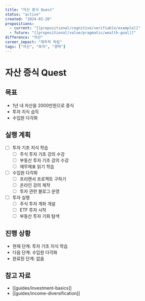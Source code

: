 ```yaml
---
title: "자산 증식 Quest"
status: "active"
created: "2024-03-20"
propositions:
  - current: "[[propositional/cognitive/verifiable/example]]"
  - future: "[[propositional/value/pragmatic/wealth-goal]]"
difference: "자산"
career_impact: "재무적 독립"
tags: ["자산", "투자", "경력"]
---
```


# 자산 증식 Quest

## 목표
- 1년 내 자산을 2000만원으로 증식
- 투자 지식 습득
- 수입원 다각화

## 실행 계획
- [ ] 투자 기초 지식 학습
  - [ ] 주식 투자 기초 강의 수강
  - [ ] 부동산 투자 기초 강의 수강
  - [ ] 재무제표 읽기 학습

- [ ] 수입원 다각화
  - [ ] 프리랜서 프로젝트 구하기
  - [ ] 온라인 강의 제작
  - [ ] 투자 관련 블로그 운영

- [ ] 투자 실행
  - [ ] 주식 투자 계좌 개설
  - [ ] ETF 투자 시작
  - [ ] 부동산 투자 기회 탐색

## 진행 상황
- 현재 단계: 투자 기초 지식 학습
- 다음 단계: 수입원 다각화
- 완료된 단계: 없음

## 참고 자료
- [[guides/investment-basics]]
- [[guides/income-diversification]] 